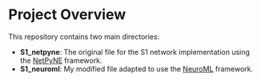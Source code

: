 # Project Overview

This repository contains two main directories:

- **S1_netpyne**: The original file for the S1 network implementation using the [NetPyNE](http://www.netpyne.org/) framework.
- **S1_neuroml**: My modified file adapted to use the [NeuroML](http://www.neuroml.org/) framework.
